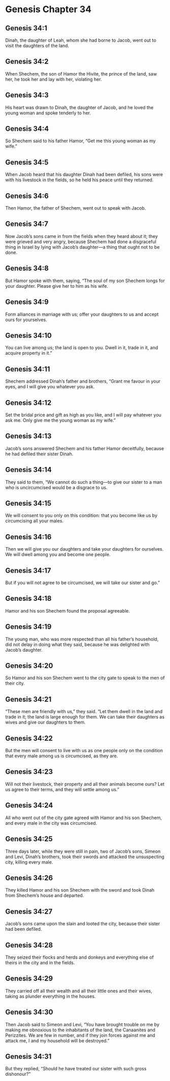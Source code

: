 # Genesis Chapter 34

## Genesis 34:1

Dinah, the daughter of Leah, whom she had borne to Jacob, went out to visit the daughters of the land.

## Genesis 34:2

When Shechem, the son of Hamor the Hivite, the prince of the land, saw her, he took her and lay with her, violating her.

## Genesis 34:3

His heart was drawn to Dinah, the daughter of Jacob, and he loved the young woman and spoke tenderly to her.

## Genesis 34:4

So Shechem said to his father Hamor, “Get me this young woman as my wife.”

## Genesis 34:5

When Jacob heard that his daughter Dinah had been defiled, his sons were with his livestock in the fields, so he held his peace until they returned.

## Genesis 34:6

Then Hamor, the father of Shechem, went out to speak with Jacob.

## Genesis 34:7

Now Jacob’s sons came in from the fields when they heard about it; they were grieved and very angry, because Shechem had done a disgraceful thing in Israel by lying with Jacob’s daughter—a thing that ought not to be done.

## Genesis 34:8

But Hamor spoke with them, saying, “The soul of my son Shechem longs for your daughter. Please give her to him as his wife.

## Genesis 34:9

Form alliances in marriage with us; offer your daughters to us and accept ours for yourselves.

## Genesis 34:10

You can live among us; the land is open to you. Dwell in it, trade in it, and acquire property in it.”

## Genesis 34:11

Shechem addressed Dinah’s father and brothers, “Grant me favour in your eyes, and I will give you whatever you ask.

## Genesis 34:12

Set the bridal price and gift as high as you like, and I will pay whatever you ask me. Only give me the young woman as my wife.”

## Genesis 34:13

Jacob’s sons answered Shechem and his father Hamor deceitfully, because he had defiled their sister Dinah.

## Genesis 34:14

They said to them, “We cannot do such a thing—to give our sister to a man who is uncircumcised would be a disgrace to us.

## Genesis 34:15

We will consent to you only on this condition: that you become like us by circumcising all your males.

## Genesis 34:16

Then we will give you our daughters and take your daughters for ourselves. We will dwell among you and become one people.

## Genesis 34:17

But if you will not agree to be circumcised, we will take our sister and go.”

## Genesis 34:18

Hamor and his son Shechem found the proposal agreeable.

## Genesis 34:19

The young man, who was more respected than all his father’s household, did not delay in doing what they said, because he was delighted with Jacob’s daughter.

## Genesis 34:20

So Hamor and his son Shechem went to the city gate to speak to the men of their city.

## Genesis 34:21

“These men are friendly with us,” they said. “Let them dwell in the land and trade in it; the land is large enough for them. We can take their daughters as wives and give our daughters to them.

## Genesis 34:22

But the men will consent to live with us as one people only on the condition that every male among us is circumcised, as they are.

## Genesis 34:23

Will not their livestock, their property and all their animals become ours? Let us agree to their terms, and they will settle among us.”

## Genesis 34:24

All who went out of the city gate agreed with Hamor and his son Shechem, and every male in the city was circumcised.

## Genesis 34:25

Three days later, while they were still in pain, two of Jacob’s sons, Simeon and Levi, Dinah’s brothers, took their swords and attacked the unsuspecting city, killing every male.

## Genesis 34:26

They killed Hamor and his son Shechem with the sword and took Dinah from Shechem’s house and departed.

## Genesis 34:27

Jacob’s sons came upon the slain and looted the city, because their sister had been defiled.

## Genesis 34:28

They seized their flocks and herds and donkeys and everything else of theirs in the city and in the fields.

## Genesis 34:29

They carried off all their wealth and all their little ones and their wives, taking as plunder everything in the houses.

## Genesis 34:30

Then Jacob said to Simeon and Levi, “You have brought trouble on me by making me obnoxious to the inhabitants of the land, the Canaanites and Perizzites. We are few in number, and if they join forces against me and attack me, I and my household will be destroyed.”

## Genesis 34:31

But they replied, “Should he have treated our sister with such gross dishonour?”
